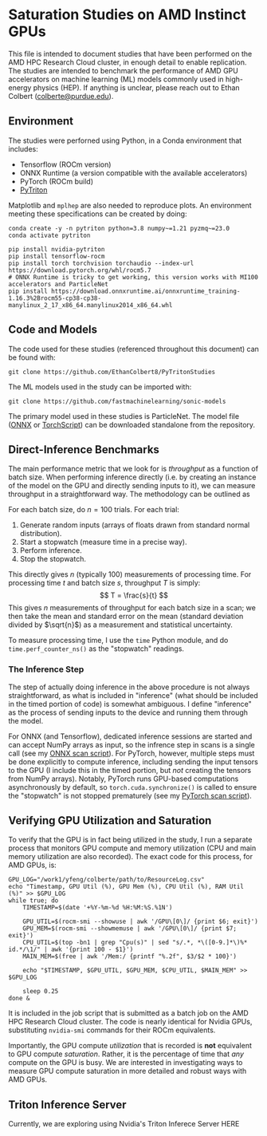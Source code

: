 # Saturation Studies on AMD Instinct GPUs
This file is intended to document studies that have been performed on the AMD HPC Research Cloud cluster, in enough detail to enable replication. The studies are intended to benchmark the performance of AMD GPU accelerators on machine learning (ML) models commonly used in high-energy physics (HEP). If anything is unclear, please reach out to Ethan Colbert (colberte@purdue.edu).

## Environment
The studies were perforned using Python, in a Conda environment that includes:
- Tensorflow (ROCm version)
- ONNX Runtime (a version compatible with the available accelerators)
- PyTorch (ROCm build)
- [PyTriton](https://triton-inference-server.github.io/pytriton/latest/)

Matplotlib and `mplhep` are also needed to reproduce plots. An environment meeting these specifications can be created by doing:
```
conda create -y -n pytriton python=3.8 numpy~=1.21 pyzmq~=23.0
conda activate pytriton

pip install nvidia-pytriton
pip install tensorflow-rocm
pip install torch torchvision torchaudio --index-url https://download.pytorch.org/whl/rocm5.7
# ONNX Runtime is tricky to get working, this version works with MI100 accelerators and ParticleNet
pip install https://download.onnxruntime.ai/onnxruntime_training-1.16.3%2Brocm55-cp38-cp38-manylinux_2_17_x86_64.manylinux2014_x86_64.whl
```

## Code and Models
The code used for these studies (referenced throughout this document) can be found with:
```
git clone https://github.com/EthanColbert8/PyTritonStudies
```
The ML models used in the study can be imported with:
```
git clone https://github.com/fastmachinelearning/sonic-models
```
The primary model used in these studies is ParticleNet. The model file ([ONNX](https://github.com/fastmachinelearning/sonic-models/tree/master/models/particlenet_AK4) or [TorchScript](https://github.com/fastmachinelearning/sonic-models/tree/master/models/particlenet_AK4_PT)) can be downloaded standalone from the repository.

## Direct-Inference Benchmarks
The main performance metric that we look for is _throughput_ as a function of batch size. When performing inference directly (i.e. by creating an instance of the model on the GPU and directly sending inputs to it), we can measure throughput in a straightforward way. The methodology can be outlined as

For each batch size, do $n = 100$ trials. For each trial:
1. Generate random inputs (arrays of floats drawn from standard normal distribution).
2. Start a stopwatch (measure time in a precise way).
3. Perform inference.
4. Stop the stopwatch.

This directly gives $n$ (typically 100) measurements of processing time. For processing time $t$ and batch size $s$, throughput $T$ is simply:
$$ T = \frac{s}{t} $$
This gives $n$ measurements of throughput for each batch size in a scan; we then take the mean and standard error on the mean (standard deviation divided by $\sqrt{n}$) as a measurement and statistical uncertainty.

To measure processing time, I use the `time` Python module, and do `time.perf_counter_ns()` as the "stopwatch" readings.

### The Inference Step
The step of actually doing inference in the above procedure is not always straightforward, as what is included in "inference" (what should be included in the timed portion of code) is somewhat ambiguous. I define "inference" as the process of sending inputs to the device and running them through the model.

For ONNX (and Tensorflow), dedicated inference sessions are started and can accept NumPy arrays as input, so the infrence step in scans is a single call (see my [ONNX scan script](https://github.com/EthanColbert8/PyTritonStudies/blob/main/batchscanning/scan_pnet_onnx.py#L78)). For PyTorch, however, multiple steps must be done explicitly to compute inference, including sending the input tensors to the GPU (I include this in the timed portion, but _not_ creating the tensors from NumPy arrays). Notably, PyTorch runs GPU-based computations asynchronously by default, so `torch.cuda.synchronize()` is called to ensure the "stopwatch" is not stopped prematurely (see my [PyTorch scan script](https://github.com/EthanColbert8/PyTritonStudies/blob/main/batchscanning/scan_pnet_pt.py)).

## Verifying GPU Utilization and Saturation
To verify that the GPU is in fact being utilized in the study, I run a separate process that monitors GPU compute and memory utilization (CPU and main memory utilization are also recorded). The exact code for this process, for AMD GPUs, is:

```
GPU_LOG="/work1/yfeng/colberte/path/to/ResourceLog.csv"
echo "Timestamp, GPU Util (%), GPU Mem (%), CPU Util (%), RAM Util (%)" >> $GPU_LOG
while true; do
    TIMESTAMP=$(date '+%Y-%m-%d %H:%M:%S.%1N')

    GPU_UTIL=$(rocm-smi --showuse | awk '/GPU\[0\]/ {print $6; exit}')
    GPU_MEM=$(rocm-smi --showmemuse | awk '/GPU\[0\]/ {print $7; exit}')
    CPU_UTIL=$(top -bn1 | grep "Cpu(s)" | sed "s/.*, *\([0-9.]*\)%* id.*/\1/" | awk '{print 100 - $1}')
    MAIN_MEM=$(free | awk '/Mem:/ {printf "%.2f", $3/$2 * 100}')

    echo "$TIMESTAMP, $GPU_UTIL, $GPU_MEM, $CPU_UTIL, $MAIN_MEM" >> $GPU_LOG

    sleep 0.25
done &
```

It is included in the job script that is submitted as a batch job on the AMD HPC Research Cloud cluster. The code is nearly identical for Nvidia GPUs, substituting `nvidia-smi` commands for their ROCm equivalents.

Importantly, the GPU compute _utilization_ that is recorded is **not** equivalent to GPU compute _saturation_. Rather, it is the percentage of time that _any_ compute on the GPU is busy. We are interested in investigating ways to measure GPU compute saturation in more detailed and robust ways with AMD GPUs.

## Triton Inference Server
Currently, we are exploring using Nvidia's Triton Inferece Server HERE
